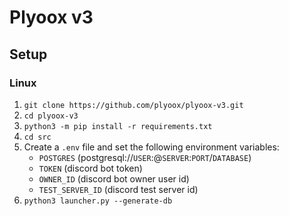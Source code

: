 # Plyoox v3

## Setup

### Linux

1. `git clone https://github.com/plyoox/plyoox-v3.git`
2. `cd plyoox-v3`
3. `python3 -m pip install -r requirements.txt`
4. `cd src`
5. Create a `.env` file and set the following environment variables:
    - `POSTGRES` (postgresql://`USER`:@`SERVER`:`PORT`/`DATABASE`)
    - `TOKEN` (discord bot token)
    - `OWNER_ID` (discord bot owner user id)
    - `TEST_SERVER_ID` (discord test server id)
6. `python3 launcher.py --generate-db`
